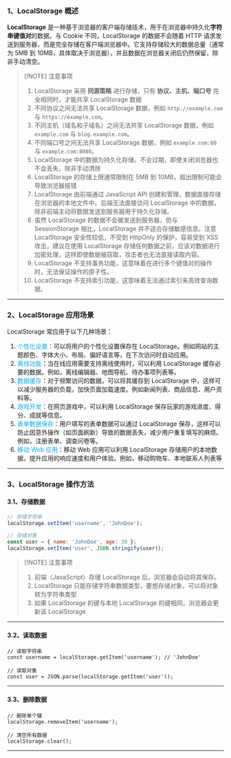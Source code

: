 ### 1、LocalStorage 概述

**LocalStorage** 是一种基于浏览器的客户端存储技术，用于在浏览器中持久化**字符串键值对**的数据。与 Cookie 不同，LocalStorage 的数据不会随着 HTTP 请求发送到服务器，而是完全存储在客户端浏览器中。它支持存储较大的数据总量（通常为 5MB 到 10MB，具体取决于浏览器），并且数据在浏览器关闭后仍然保留，除非手动清空。

> [!NOTE] 注意事项
> 1. LocalStorage 采用 **同源策略** 进行存储，只有 **协议、主机、端口号** 完全相同时，才能共享 LocalStorage 数据
> 	1. 不同协议之间无法共享 LocalStorage 数据，例如 `http://example.com` 与 `https://example.com`。
> 	2. 不同主机（域名和子域名）之间无法共享 LocalStorage 数据，例如 `example.com` 与 `blog.example.com`。
> 	3. 不同端口号之间无法共享 LocalStorage 数据，例如 `example.com:80` 与 `example.com:8080`。
> 2. LocalStorage 中的数据为持久化存储，不会过期，即使关闭浏览器也不会丢失，除非手动清除
> 3. LocalStorage 的存储上限通常限制在 5MB 到 10MB，超出限制可能会导致浏览器报错
> 4. LocalStorage 由前端通过 JavaScript API 创建和管理，数据直接存储在浏览器的本地文件中。后端无法直接访问 LocalStorage 中的数据，除非前端主动将数据发送到服务器用于持久化存储。
> 5. 虽然 LocalStorage 的数据不会被发送到服务器，但与 SessionStorage 相比，LocalStorage 并不适合存储敏感信息。注意 LocalStorage 安全性较低，不受到 HttpOnly 的保护，容易受到 XSS 攻击，建议在使用 LocalStorage 存储任何数据之前，应该对数据进行加密处理，这样即使数据被窃取，攻击者也无法直接读取内容。
> 6. LocalStorage 不支持事务功能，这意味着在进行多个键值对的操作时，无法保证操作的原子性。
> 7. LocalStorage 不支持索引功能，这意味着无法通过索引来高效查询数据。

---



### 2、LocalStorage 应用场景

LocalStorage 常应用于以下几种场景：
1. <font color="#00b0f0">个性化设置</font>：可以将用户的个性化设置保存在 LocalStorage。例如网站的主题颜色、字体大小、布局、偏好语言等，在下次访问时自动应用。
2. <font color="#00b0f0">离线功能</font>：当在线应用需要支持离线使用时，可以利用 LocalStorage 缓存必要的数据。例如，离线编辑器、地图导航、待办事项列表等。
3. <font color="#00b0f0">数据缓存</font>：对于频繁访问的数据，可以将其缓存到 LocalStorage 中，这样可以减少服务器的负载，加快页面加载速度。例如新闻列表、商品信息、用户资料等。
4. <font color="#00b0f0">游戏开发</font>：在网页游戏中，可以利用 LocalStorage 保存玩家的游戏进度、得分、成就等信息。
5. <font color="#00b0f0">表单数据保存</font>：用户填写的表单数据可以通过 LocalStorage 保存，这样可以防止因意外操作（如页面刷新）导致的数据丢失，减少用户重复填写的麻烦。例如，注册表单、调查问卷等。
6. <font color="#00b0f0">移动 Web 应用</font>：移动 Web 应用可以利用 LocalStorage 存储用户的本地数据，提升应用的响应速度和用户体验。例如，移动购物车、本地联系人列表等

---



### 3、LocalStorage 操作方法

#### 3.1、存储数据
```js
// 存储字符串 
localStorage.setItem('username', 'JohnDoe');

// 存储对象
const user = { name: 'JohnDoe', age: 30 }; 
localStorage.setItem('user', JSON.stringify(user));
```

> [!NOTE] 注意事项
> 1. 前端（JavaScript）存储 LocalStorage 后，浏览器会自动将其保存。
> 2. LocalStorage 只能存储字符串数据类型，要想存储对象，可以将对象转为字符串类型
> 3. 如果 LocalStorage 的键与本地 LocalStorage 的键相同，浏览器会更新该 LocalStorage

---



#### 3.2、读取数据
```
// 读取字符串 
const username = localStorage.getItem('username'); // 'JohnDoe'

// 读取对象 
const user = JSON.parse(localStorage.getItem('user'));
```

---



#### 3.3、删除数据
```
// 删除单个键
localStorage.removeItem('username');

// 清空所有数据
localStorage.clear();
```

---


